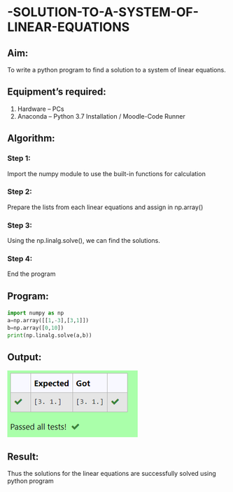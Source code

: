 # -SOLUTION-TO-A-SYSTEM-OF-LINEAR-EQUATIONS
## Aim:
To write a python program to find a solution to a system of linear equations.
## Equipment’s required:
1. 	Hardware – PCs
2. 	Anaconda – Python 3.7 Installation / Moodle-Code Runner
## Algorithm:
### Step 1: 
Import the numpy module to use the built-in functions for calculation
### Step 2: 
Prepare the lists from each linear equations and assign in np.array()
### Step 3: 
Using the np.linalg.solve(), we can find the solutions.
### Step 4: 
End the program
## Program:
~~~py
import numpy as np
a=np.array([[1,-3],[3,1]])
b=np.array([0,10])
print(np.linalg.solve(a,b))
~~~
## Output:
![solution of system of linear](/solution.png)
## Result: 
Thus the solutions for the linear equations are successfully solved using python program

